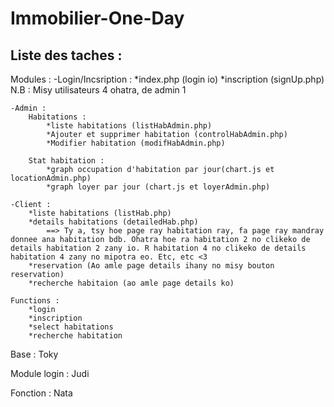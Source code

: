 # Immobilier-One-Day
Liste des taches :
------------------

Modules :
    -Login/Incsription :
        *index.php (login io)
        *inscription (signUp.php)
        N.B : Misy utilisateurs 4 ohatra, de admin 1

    -Admin :
        Habitations :
            *liste habitations (listHabAdmin.php)
            *Ajouter et supprimer habitation (controlHabAdmin.php)
            *Modifier habitation (modifHabAdmin.php)
        
        Stat habitation :
            *graph occupation d'habitation par jour(chart.js et locationAdmin.php)
            *graph loyer par jour (chart.js et loyerAdmin.php)
    
    -Client :
        *liste habitations (listHab.php)
        *details habitations (detailedHab.php)
            ==> Ty a, tsy hoe page ray habitation ray, fa page ray mandray donnee ana habitation bdb. Ohatra hoe ra habitation 2 no clikeko de details habitation 2 zany io. R habitation 4 no clikeko de details habitation 4 zany no mipotra eo. Etc, etc <3
        *reservation (Ao amle page details ihany no misy bouton reservation)
        *recherche habitaion (ao amle page details ko)

    Functions :
        *login
        *inscription
        *select habitations
        *recherche habitation

Base : Toky

Module login : Judi

Fonction : Nata


    